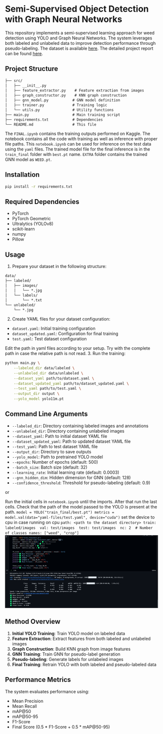 # Semi-Supervised Object Detection with Graph Neural Networks

This repository implements a semi-supervised learning approach for weed detection using YOLO and Graph Neural Networks. The system leverages both labeled and unlabeled data to improve detection performance through pseudo-labeling. The dataset is available [here](https://drive.google.com/drive/folders/1cGY1QHqNFiB2qkeL_rS0KtPDv54qk-Ks?usp=sharing). The detailed project report can be found [here](https://drive.google.com/file/d/1qe5sccHGi8ZNHXP75NCLnfC4XMNwUHSc/view?usp=sharing).

## Project Structure
```
├── src/
│   ├── __init__.py
│   ├── feature_extractor.py    # Feature extraction from images
│   ├── graph_constructor.py    # KNN graph construction
│   ├── gnn_model.py           # GNN model definition
│   ├── trainer.py             # Training logic
│   └── utils.py               # Utility functions
├── main.py                    # Main training script
├── requirements.txt           # Dependencies
└── README.md                  # This file
```
The `FINAL.ipynb` contains the training outputs performed on Kaggle. The notebook contains all the code with training as well as inference with proper file paths. This `notebook.ipynb` can be used for inference on the test data using the `yaml` files. The trained model file for the final inference is in the `train_final` folder with `best.pt` name. `EXTRA` folder contains the trained GNN model as `WEED.pt`.

## Installation

```bash
pip install -r requirements.txt
```

## Required Dependencies

- PyTorch
- PyTorch Geometric
- Ultralytics (YOLOv8)
- scikit-learn
- numpy
- Pillow

## Usage

1. Prepare your dataset in the following structure:
```
data/
├── labeled/
│   ├── images/
│   │   └── *.jpg
│   └── labels/
│       └── *.txt
└── unlabeled/
    └── *.jpg
```

2. Create YAML files for your dataset configuration:
- `dataset.yaml`: Initial training configuration
- `dataset_updated.yaml`: Configuration for final training
- `test.yaml`: Test dataset configuration

Edit the path in yaml files according to your setup. Try with the complete path in case the relative path is not read.
3. Run the training:
```bash
python main.py \
    --labeled_dir data/labeled \
    --unlabeled_dir data/unlabeled \
    --dataset_yaml path/to/dataset.yaml \
    --dataset_updated_yaml path/to/dataset_updated.yaml \
    --test_yaml path/to/test.yaml \
    --output_dir output \
    --yolo_model yolo11m.pt
```

## Command Line Arguments

- `--labeled_dir`: Directory containing labeled images and annotations
- `--unlabeled_dir`: Directory containing unlabeled images
- `--dataset_yaml`: Path to initial dataset YAML file
- `--dataset_updated_yaml`: Path to updated dataset YAML file
- `--test_yaml`: Path to test dataset YAML file
- `--output_dir`: Directory to save outputs
- `--yolo_model`: Path to pretrained YOLO model
- `--epochs`: Number of epochs (default: 500)
- `--batch_size`: Batch size (default: 32)
- `--learning_rate`: Initial learning rate (default: 0.0003)
- `--gnn_hidden_dim`: Hidden dimension for GNN (default: 128)
- `--confidence_threshold`: Threshold for pseudo-labeling (default: 0.9)

or

Run the initial cells in `notebook.ipynb` until the imports. After that run the last cells. Check that the path of the model passed to the YOLO is present at the path. 
`model = YOLO("train_final/best.pt")
metrics = model.val(data="yaml-files/test.yaml", device="cuda")`
set the device to cpu in case running on cpu 
`path: <path to the dataset directory>
train: labeled/images 
val: test/images 
test: test/images 
nc: 2  # Number of classes
names: ["weed", "crop"]
`
![](EXTRA/eg.png)
## Method Overview

1. **Initial YOLO Training**: Train YOLO model on labeled data
2. **Feature Extraction**: Extract features from both labeled and unlabeled images
3. **Graph Construction**: Build KNN graph from image features
4. **GNN Training**: Train GNN for pseudo-label generation
5. **Pseudo-labeling**: Generate labels for unlabeled images
6. **Final Training**: Retrain YOLO with both labeled and pseudo-labeled data

## Performance Metrics

The system evaluates performance using:
- Mean Precision
- Mean Recall
- mAP@50
- mAP@50-95
- F1-Score
- Final Score (0.5 * F1-Score + 0.5 * mAP@50-95)
